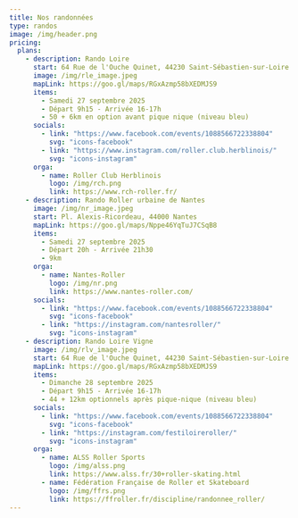 ```yaml
---
title: Nos randonnées
type: randos
image: /img/header.png
pricing:
  plans:
    - description: Rando Loire
      start: 64 Rue de l'Ouche Quinet, 44230 Saint-Sébastien-sur-Loire
      image: /img/rle_image.jpeg
      mapLink: https://goo.gl/maps/RGxAzmp58bXEDMJS9
      items:
        - Samedi 27 septembre 2025
        - Départ 9h15 - Arrivée 16-17h
        - 50 + 6km en option avant pique nique (niveau bleu)
      socials:
        - link: "https://www.facebook.com/events/1088566722338804"
          svg: "icons-facebook"
        - link: "https://www.instagram.com/roller.club.herblinois/"
          svg: "icons-instagram"
      orga:
        - name: Roller Club Herblinois
          logo: /img/rch.png
          link: https://www.rch-roller.fr/
    - description: Rando Roller urbaine de Nantes
      image: /img/nr_image.jpeg
      start: Pl. Alexis-Ricordeau, 44000 Nantes
      mapLink: https://goo.gl/maps/Nppe46YqTuJ7CSqB8
      items:
        - Samedi 27 septembre 2025
        - Départ 20h - Arrivée 21h30
        - 9km
      orga:
        - name: Nantes-Roller
          logo: /img/nr.png
          link: https://www.nantes-roller.com/
      socials:
        - link: "https://www.facebook.com/events/1088566722338804"
          svg: "icons-facebook"
        - link: "https://instagram.com/nantesroller/"
          svg: "icons-instagram"
    - description: Rando Loire Vigne
      image: /img/rlv_image.jpeg
      start: 64 Rue de l'Ouche Quinet, 44230 Saint-Sébastien-sur-Loire
      mapLink: https://goo.gl/maps/RGxAzmp58bXEDMJS9
      items:
        - Dimanche 28 septembre 2025
        - Départ 9h15 - Arrivée 16-17h
        - 44 + 12km optionnels après pique-nique (niveau bleu)
      socials:
        - link: "https://www.facebook.com/events/1088566722338804"
          svg: "icons-facebook"
        - link: "https://instagram.com/festiloireroller/"
          svg: "icons-instagram"
      orga:
        - name: ALSS Roller Sports
          logo: /img/alss.png
          link: https://www.alss.fr/30+roller-skating.html
        - name: Fédération Française de Roller et Skateboard
          logo: /img/ffrs.png
          link: https://ffroller.fr/discipline/randonnee_roller/
---
```



